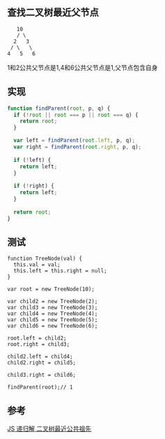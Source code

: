 ## 查找二叉树最近父节点
```
   10
   / \
  2   3
 / \   \
4   5   6
```

1和2公共父节点是1,4和6公共父节点是1,父节点包含自身

## 实现
```js
function findParent(root, p, q) {
  if (!root || root === p || root === q) {
    return root;
  }

  var left = findParent(root.left, p, q);
  var right = findParent(root.right, p, q);
  
  if (!left) {
    return left;
  }
  
  if (!right) {
    return left;
  }
  
  return root;
}

```

## 测试

```
function TreeNode(val) {
  this.val = val;
  this.left = this.right = null;
}

var root = new TreeNode(10);

var child2 = new TreeNode(2);
var child3 = new TreeNode(3);
var child4 = new TreeNode(4);
var child5 = new TreeNode(5);
var child6 = new TreeNode(6);

root.left = child2;
root.right = child3;

child2.left = child4;
child2.right = child5;

child3.right = child6;

findParent(root);// 1
```

## 参考
[JS 递归解 二叉树最近公共祖先](https://leetcode-cn.com/problems/lowest-common-ancestor-of-a-binary-tree/solution/js-di-gui-jie-er-cha-shu-zui-jin-gong-gong-zu-xian/)
